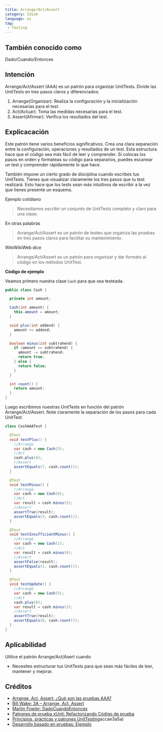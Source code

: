 ```yaml
---
title: Arrange/Act/Assert
category: Idiom
language: es
tag:
 - Testing
---
```


## También conocido como

Dado/Cuando/Entonces

## Intención

Arrange/Act/Assert (AAA) es un patrón para organizar UnitTests.
Divide las UnitTests en tres pasos claros y diferenciados:

1. Arrange(Organizar): Realiza la configuración y la inicialización necesarias para el test.
2. Act(Actuar): Toma las medidas necesarias para el test.
3. Assert(Afirmar): Verifica los resultados del test.

## Explicacación

Este patrón tiene varios beneficios significativos. Crea una clara separación entre la configuración, operaciones y resultados de un test. Esta estructura hace que el código sea más fácil de leer y comprender. Si
colocas los pasos en orden y formateas su código para separarlos, puedes escanear un test y
comprender rápidamente lo que hace.

También impone un cierto grado de disciplina cuando escribes tus UnitTests. Tienes que visualizar
claramente los tres pasos que tu test realizará. Esto hace que los tests sean más intuitivos de escribir a la vez que tienes presente un esquema.

Ejemplo cotidiano

> Necesitamos escribir un conjunto de UnitTests completo y claro para una clase.

En otras palabras

> Arrange/Act/Assert es un patrón de testeo que organiza las pruebas en tres pasos claros para facilitar su
> mantenimiento.

WikiWikiWeb dice

> Arrange/Act/Assert es un patrón para organizar y dar formato al código en los métodos UnitTest.

**Código de ejemplo**

Veamos primero nuestra clase `Cash` para que sea testeada.

```java
public class Cash {

  private int amount;

  Cash(int amount) {
    this.amount = amount;
  }

  void plus(int addend) {
    amount += addend;
  }

  boolean minus(int subtrahend) {
    if (amount >= subtrahend) {
      amount -= subtrahend;
      return true;
    } else {
      return false;
    }
  }

  int count() {
    return amount;
  }
}
```

Luego escribimos nuestras UnitTests en función del patrón Arrange/Act/Assert. Note claramente la separación de los pasos para cada UnitTest.

```java
class CashAAATest {

  @Test
  void testPlus() {
    //Arrange
    var cash = new Cash(3);
    //Act
    cash.plus(4);
    //Assert
    assertEquals(7, cash.count());
  }

  @Test
  void testMinus() {
    //Arrange
    var cash = new Cash(8);
    //Act
    var result = cash.minus(5);
    //Assert
    assertTrue(result);
    assertEquals(3, cash.count());
  }

  @Test
  void testInsufficientMinus() {
    //Arrange
    var cash = new Cash(1);
    //Act
    var result = cash.minus(6);
    //Assert
    assertFalse(result);
    assertEquals(1, cash.count());
  }

  @Test
  void testUpdate() {
    //Arrange
    var cash = new Cash(5);
    //Act
    cash.plus(6);
    var result = cash.minus(3);
    //Assert
    assertTrue(result);
    assertEquals(8, cash.count());
  }
}
```

## Aplicabilidad

Utilice el patrón Arrange/Act/Asert cuando

* Necesites estructurar tus UnitTests para que sean más fáciles de leer, mantener y mejorar.

## Créditos

* [Arrange, Act, Assert: ¿Qué son las pruebas AAA?](https://blog.ncrunch.net/post/arrange-act-assert-aaa-testing.aspx)
* [Bill Wake: 3A – Arrange, Act, Assert](https://xp123.com/articles/3a-arrange-act-assert/)
* [Martin Fowler: DadoCuandoEntonces](https://martinfowler.com/bliki/GivenWhenThen.html)
* [Patrones de prueba xUnit: Refactorizando Código de prueba](https://www.amazon.com/gp/product/0131495054/ref=as_li_qf_asin_il_tl?ie=UTF8&tag=javadesignpat-20&creative=9325&linkCode=as2&creativeASIN=0131495054&linkId=99701e8f4af2f63d0bcf50)
* [Principios, prácticas y patrones UnitTesting](https://www.amazon.com/gp/product/1617296279/ref=as_li_qf_asin_il_tl?ie=UTF8&tag=javadesignpat-20&creative=9325&linkCode=as2&creativeASIN=1617296279&linkId=74c75cfae3a5a)accae3a5a)
* [Desarrollo basado en pruebas: Ejemplo](https://www.amazon.com/gp/product/0321146530/ref=as_li_qf_asin_il_tl?ie=UTF8&tag=javadesignpat-20&creative=9325&linkCode=as2&creativeASIN=0321146530&linkId=5c63a93d8c1175b47caef50875)
